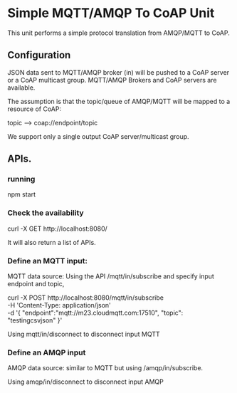 # Simple MQTT/AMQP To CoAP Unit

This unit performs a simple protocol translation from AMQP/MQTT to CoAP.

## Configuration

JSON data sent to MQTT/AMQP broker (in) will be pushed to a CoAP server or a CoAP multicast group. MQTT/AMQP Brokers and CoAP servers are available.

The assumption is that the topic/queue of AMQP/MQTT will be mapped to a resource of CoAP:

topic --> coap://endpoint/topic

We support only a single output CoAP server/multicast group.

## APIs.

### running

npm start

### Check the availability

curl -X GET http://localhost:8080/  

It will also return a list of APIs.

### Define an MQTT input:

MQTT data source: Using the API /mqtt/in/subscribe and specify input endpoint and topic,

curl -X POST http://localhost:8080/mqtt/in/subscribe \
  -H 'Content-Type: application/json' \
  -d '{
	"endpoint":"mqtt://m23.cloudmqtt.com:17510",
	"topic": "testingcsvjson"
}'

Using  mqtt/in/disconnect to disconnect input MQTT

### Define an AMQP input

AMQP data source: similar to MQTT but using /amqp/in/subscribe.

Using  amqp/in/disconnect to disconnect input  AMQP
